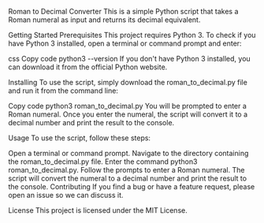 Roman to Decimal Converter
This is a simple Python script that takes a Roman numeral as input and returns its decimal equivalent.

Getting Started
Prerequisites
This project requires Python 3. To check if you have Python 3 installed, open a terminal or command prompt and enter:

css
Copy code
python3 --version
If you don't have Python 3 installed, you can download it from the official Python website.

Installing
To use the script, simply download the roman_to_decimal.py file and run it from the command line:

Copy code
python3 roman_to_decimal.py
You will be prompted to enter a Roman numeral. Once you enter the numeral, the script will convert it to a decimal number and print the result to the console.

Usage
To use the script, follow these steps:

Open a terminal or command prompt.
Navigate to the directory containing the roman_to_decimal.py file.
Enter the command python3 roman_to_decimal.py.
Follow the prompts to enter a Roman numeral.
The script will convert the numeral to a decimal number and print the result to the console.
Contributing
If you find a bug or have a feature request, please open an issue so we can discuss it.

License
This project is licensed under the MIT License.
